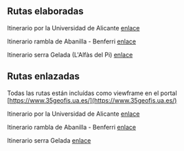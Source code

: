 ## Rutas elaboradas

Itinerario por la Universidad de Alicante [enlace](https://josemamira.github.io/rutas_geofis/src/itinerario-ua/) 

Itinerario rambla de Abanilla - Benferri [enlace](https://josemamira.github.io/rutas_geofis/src/benferri/) 

Itinerario serra Gelada (L'Alfàs del Pi) [enlace](https://josemamira.github.io/rutas_geofis/src/sierra_gelada/) 


## Rutas enlazadas
Todas las rutas están incluídas como viewframe en el portal  [https://www.35geofis.ua.es/](https://www.35geofis.ua.es/)

Itinerario por la Universidad de Alicante [enlace](https://www.35geofis.ua.es/itinerario-ua/) 

Itinerario rambla de Abanilla - Benferri [enlace](https://www.35geofis.ua.es/itinerario-rambla-de-abanilla-benferri/) 

Itinerario serra Gelada [enlace](https://www.35geofis.ua.es/itinerario-serra-gelada/) 






